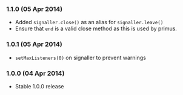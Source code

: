 ### 1.1.0 (05 Apr 2014)

- Added `signaller.close()` as an alias for `signaller.leave()`
- Ensure that `end` is a valid close method as this is used by primus.

### 1.0.1 (05 Apr 2014)

- `setMaxListeners(0)` on signaller to prevent warnings

### 1.0.0 (04 Apr 2014)

- Stable 1.0.0 release